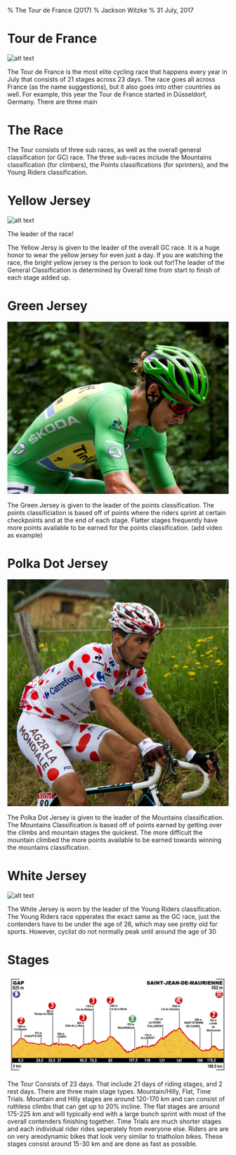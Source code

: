 % The Tour de France (2017) 
% Jackson Witzke
% 31 July, 2017

# Tour de France

![alt text](images/tdf.jpg)

<aside class="notes">
The Tour de France is the most elite cycling race that happens every year in July that consists of 21 stages across 23 days. The race goes all across France (as the name suggestions), but it also goes into other countries as well. For example, this year the Tour de France started in Düsseldorf, Germany. There are three main 
</aside>

# The Race

<aside class="notes">
The Tour consists of three sub races, as well as the overall general classification (or GC) race. The three sub-races include the Mountains classification (for climbers), the Points classifications (for sprinters), and the Young Riders classification. 
</aside>

# Yellow Jersey

![alt text](images/Le_Tour_de_France_2015_Stage_21_(19992420998).jpg)

The leader of the race!

<aside class="notes">
The Yellow Jersy is given to the leader of the overall GC race. It is a huge honor to wear the yellow jersey for even just a day. If you are watching the race, the bright yellow jersey is the person to look out for!The leader of the General Classification is determined by Overall time from start to finish of each stage added up.
</aside>

# Green Jersey

![alt text](images/Tour_de_France_2016,_sagan_(28595458545).jpg)

<aside class="notes">
The Green Jersey is given to the leader of the points classification. The points classificiation is based off of points where the riders sprint at certain checkpoints and at the end of each stage. Flatter stages frequently have more points available to be earned for the points classification. (add video as example)
</aside>

# Polka Dot Jersey

![alt text](images/Tour_de_France_2013,_bollentrui_christophe_riblon_(14869792235).jpg)

<aside class="notes">
The Polka Dot Jersey is given to the leader of the Mountains classification. The Mountains Classification is based off of points earned by getting over the climbs and mountain stages the quickest. The more difficult the mountain climbed the more points available to be earned towards winning the mountains classification.  
</aside>

# White Jersey

![alt text](images/Nairo_Quintana,_TDF_2015,_\303\251tape_13,_Montgiscard.jpg)
<aside class="notes">
The White Jersey is worn by the leader of the Young Riders classification. The Young Riders race opperates the exact same as the GC race, just the contenders have to be under the age of 26, which may see pretty old for sports. However, cyclist do not normally peak until around the age of 30 
</aside>

# Stages

![alt text](images/Profile_stage_18_Tour_de_France_2015.png)
<aside class="notes">
The Tour Consists of 23 days. That include 21 days of riding stages, and 2 rest days. There are three main stage types. Mountain/Hilly, Flat, Time Trials. Mountain and Hilly stages are around 120-170 km and can consist of ruthless climbs that can get up to 20% incline. The flat stages are around 175-225 km and will typically end with a large bunch sprint with most of the overall contenders finishing together. Time Trials are much shorter stages and each individual rider rides seperately from everyone else. Riders are are on very areodynamic bikes that look very similar to triatholon bikes. These stages consist around 15-30 km and are done as fast as possible.
</aside>

